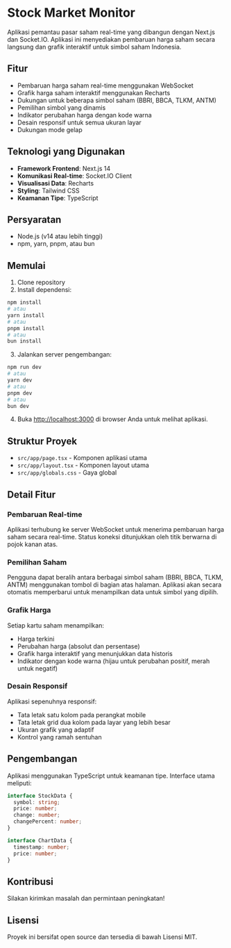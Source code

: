 # Stock Market Monitor

Aplikasi pemantau pasar saham real-time yang dibangun dengan Next.js dan Socket.IO. Aplikasi ini menyediakan pembaruan harga saham secara langsung dan grafik interaktif untuk simbol saham Indonesia.

## Fitur

- Pembaruan harga saham real-time menggunakan WebSocket
- Grafik harga saham interaktif menggunakan Recharts
- Dukungan untuk beberapa simbol saham (BBRI, BBCA, TLKM, ANTM)
- Pemilihan simbol yang dinamis
- Indikator perubahan harga dengan kode warna
- Desain responsif untuk semua ukuran layar
- Dukungan mode gelap

## Teknologi yang Digunakan

- **Framework Frontend**: Next.js 14
- **Komunikasi Real-time**: Socket.IO Client
- **Visualisasi Data**: Recharts
- **Styling**: Tailwind CSS
- **Keamanan Tipe**: TypeScript

## Persyaratan

- Node.js (v14 atau lebih tinggi)
- npm, yarn, pnpm, atau bun

## Memulai

1. Clone repository
2. Install dependensi:
```bash
npm install
# atau
yarn install
# atau
pnpm install
# atau
bun install
```

3. Jalankan server pengembangan:
```bash
npm run dev
# atau
yarn dev
# atau
pnpm dev
# atau
bun dev
```

4. Buka [http://localhost:3000](http://localhost:3000) di browser Anda untuk melihat aplikasi.

## Struktur Proyek

- `src/app/page.tsx` - Komponen aplikasi utama
- `src/app/layout.tsx` - Komponen layout utama
- `src/app/globals.css` - Gaya global

## Detail Fitur

### Pembaruan Real-time
Aplikasi terhubung ke server WebSocket untuk menerima pembaruan harga saham secara real-time. Status koneksi ditunjukkan oleh titik berwarna di pojok kanan atas.

### Pemilihan Saham
Pengguna dapat beralih antara berbagai simbol saham (BBRI, BBCA, TLKM, ANTM) menggunakan tombol di bagian atas halaman. Aplikasi akan secara otomatis memperbarui untuk menampilkan data untuk simbol yang dipilih.

### Grafik Harga
Setiap kartu saham menampilkan:
- Harga terkini
- Perubahan harga (absolut dan persentase)
- Grafik harga interaktif yang menunjukkan data historis
- Indikator dengan kode warna (hijau untuk perubahan positif, merah untuk negatif)

### Desain Responsif
Aplikasi sepenuhnya responsif:
- Tata letak satu kolom pada perangkat mobile
- Tata letak grid dua kolom pada layar yang lebih besar
- Ukuran grafik yang adaptif
- Kontrol yang ramah sentuhan

## Pengembangan

Aplikasi menggunakan TypeScript untuk keamanan tipe. Interface utama meliputi:

```typescript
interface StockData {
  symbol: string;
  price: number;
  change: number;
  changePercent: number;
}

interface ChartData {
  timestamp: number;
  price: number;
}
```

## Kontribusi

Silakan kirimkan masalah dan permintaan peningkatan!

## Lisensi

Proyek ini bersifat open source dan tersedia di bawah Lisensi MIT.

